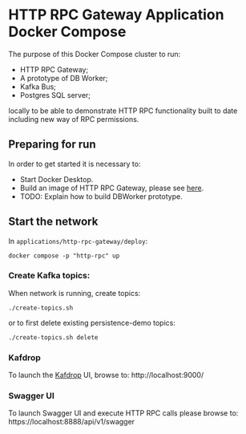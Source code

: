 # HTTP RPC Gateway Application Docker Compose

The purpose of this Docker Compose cluster to run: 
- HTTP RPC Gateway;
- A prototype of DB Worker;
- Kafka Bus;
- Postgres SQL server;

locally to be able to demonstrate HTTP RPC functionality built to date including new way of RPC permissions.

## Preparing for run

In order to get started it is necessary to:
- Start Docker Desktop.
- Build an image of HTTP RPC Gateway, please see [here](../README.md#building-the-docker-image).
- TODO: Explain how to build DBWorker prototype.

## Start the network

In `applications/http-rpc-gateway/deploy`:

```shell
docker compose -p "http-rpc" up
```

### Create Kafka topics:

When network is running, create topics:

```shell
./create-topics.sh
```

or to first delete existing persistence-demo topics:

```shell
./create-topics.sh delete
```

### Kafdrop

To launch the [Kafdrop](https://github.com/HomeAdvisor/Kafdrop) UI, browse to: http://localhost:9000/

### Swagger UI

To launch Swagger UI and execute HTTP RPC calls please browse to: https://localhost:8888/api/v1/swagger